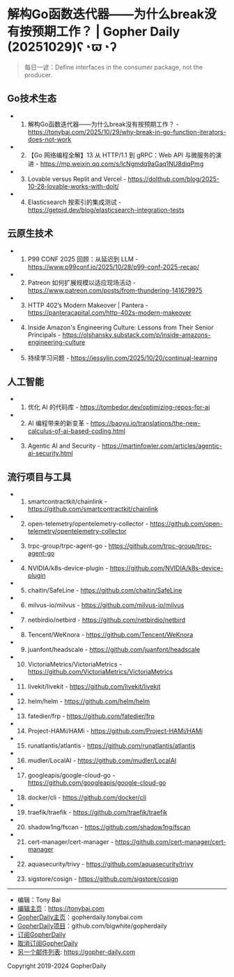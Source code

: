 # 解构Go函数迭代器——为什么break没有按预期工作？ | Gopher Daily (20251029)ʕ◔ϖ◔ʔ

>每日一谚：Define interfaces in the consumer package, not the producer.

## Go技术生态


- 1. 解构Go函数迭代器——为什么break没有按预期工作？ - https://tonybai.com/2025/10/29/why-break-in-go-function-iterators-does-not-work

- 2. 【Go 网络编程全解】13 从 HTTP/1.1 到 gRPC：Web API 与微服务的演进 - https://mp.weixin.qq.com/s/lcNgmdq9aGaq1NU8diqPmg

- 3. Lovable versus Replit and Vercel - https://dolthub.com/blog/2025-10-28-lovable-works-with-dolt/

- 4. Elasticsearch 按索引的集成测试 - https://getpid.dev/blog/elasticsearch-integration-tests


## 云原生技术


- 1. P99 CONF 2025 回顾：从延迟到 LLM - https://www.p99conf.io/2025/10/28/p99-conf-2025-recap/

- 2. Patreon 如何扩展规模以适应现场活动 - https://www.patreon.com/posts/from-thundering-141679975

- 3. HTTP 402’s Modern Makeover | Pantera - https://panteracapital.com/http-402s-modern-makeover

- 4. Inside Amazon&#39;s Engineering Culture: Lessons from Their Senior Principals - https://olshansky.substack.com/p/inside-amazons-engineering-culture

- 5. 持续学习问题 - https://jessylin.com/2025/10/20/continual-learning


## 人工智能


- 1. 优化 AI 的代码库 - https://tombedor.dev/optimizing-repos-for-ai

- 2. AI 编程带来的新变革 - https://baoyu.io/translations/the-new-calculus-of-ai-based-coding.html

- 3. Agentic AI and Security - https://martinfowler.com/articles/agentic-ai-security.html


## 流行项目与工具


- 1. smartcontractkit/chainlink - https://github.com/smartcontractkit/chainlink

- 2. open-telemetry/opentelemetry-collector - https://github.com/open-telemetry/opentelemetry-collector

- 3. trpc-group/trpc-agent-go - https://github.com/trpc-group/trpc-agent-go

- 4. NVIDIA/k8s-device-plugin - https://github.com/NVIDIA/k8s-device-plugin

- 5. chaitin/SafeLine - https://github.com/chaitin/SafeLine

- 6. milvus-io/milvus - https://github.com/milvus-io/milvus

- 7. netbirdio/netbird - https://github.com/netbirdio/netbird

- 8. Tencent/WeKnora - https://github.com/Tencent/WeKnora

- 9. juanfont/headscale - https://github.com/juanfont/headscale

- 10. VictoriaMetrics/VictoriaMetrics - https://github.com/VictoriaMetrics/VictoriaMetrics

- 11. livekit/livekit - https://github.com/livekit/livekit

- 12. helm/helm - https://github.com/helm/helm

- 13. fatedier/frp - https://github.com/fatedier/frp

- 14. Project-HAMi/HAMi - https://github.com/Project-HAMi/HAMi

- 15. runatlantis/atlantis - https://github.com/runatlantis/atlantis

- 16. mudler/LocalAI - https://github.com/mudler/LocalAI

- 17. googleapis/google-cloud-go - https://github.com/googleapis/google-cloud-go

- 18. docker/cli - https://github.com/docker/cli

- 19. traefik/traefik - https://github.com/traefik/traefik

- 20. shadow1ng/fscan - https://github.com/shadow1ng/fscan

- 21. cert-manager/cert-manager - https://github.com/cert-manager/cert-manager

- 22. aquasecurity/trivy - https://github.com/aquasecurity/trivy

- 23. sigstore/cosign - https://github.com/sigstore/cosign


----

- 编辑：Tony Bai
- [编辑主页](https://tonybai.com)：https://tonybai.com
- [GopherDaily主页](https://gopherdaily.tonybai.com)：gopherdaily.tonybai.com
- [GopherDaily项目](https://github.com/bigwhite/gopherdaily)：github.com/bigwhite/gopherdaily
- [订阅GopherDaily](https://gopherdaily.tonybai.com/subscribe)
- [取消订阅GopherDaily](https://gopherdaily.tonybai.com/unsubscribe)
- [另一个邮件列表](https://gopher-daily.com): https://gopher-daily.com

Copyright 2019-2024 GopherDaily
